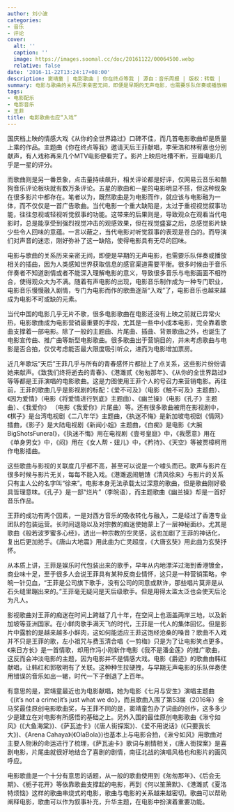 ```yaml
---
author: 刘小波
categories:
- 音乐
- 评论
cover:
  alt: ''
  caption: ''
  image: https://images.soomal.cc/doc/20161122/00064500.webp
  relative: false
date: '2016-11-22T13:24:17+08:00'
description: 窦靖童 | 电影歌曲 | 你在终点等我 | 源自：音乐周报 | 版权：转载 |  平均/总评分：00.00/0
summary: 电影与歌曲的关系历来亲密无间，即便是早期的无声电影，也需要乐队伴奏或播放相关的插曲，因为人类感知世界获取信息的感官渠道需要平衡。很多时候由于音乐伴奏者不知道剧情或者不能深入理解电影的意义，导致很多音乐与电影画面不相符合，使得观众大为不满……
tags:
- 电影配乐
- 电影音乐
- 王菲
title: 电影歌曲也应“入戏”
---
```


国庆档上映的情感大戏《从你的全世界路过》口碑不佳，而几首电影歌曲却是质量上乘的作品。主题曲《你在终点等我》邀请天后王菲献唱，李荣浩和林宥嘉也分别献声，有人戏称再来几个MTV电影便看完了。影片上映后吐槽不断，豆瓣电影几乎是一星的评分。

而歌曲则是另一番景象，点击量持续飙升，相关评论都是好评，仅网易云音乐和酷狗音乐评论板块就有数万条评论。五星的歌曲和一星的电影明显不搭，但这种现象在很多影片中都存在。笔者以为，既然歌曲是为电影而作，就应该与电影融为一体，而不仅仅是一首广告歌曲。当代电影一个重大缺陷是，太过于重视视觉叙事功能，往往忽视或轻视听觉叙事的功能。这带来的后果则是，导致观众在观看当代电影时，总是能享受到强烈视觉冲击的观感效果，但在视觉盛宴之后，总感觉影片缺少些令人回味的意蕴。一言以蔽之，当代电影对听觉叙事的表现是苍白的。而导演们对声音的迷恋，刚好弥补了这一缺陷，使得电影具有无尽的回味。

电影与歌曲的关系历来亲密无间，即便是早期的无声电影，也需要乐队伴奏或播放相关的插曲，因为人类感知世界获取信息的感官渠道需要平衡。很多时候由于音乐伴奏者不知道剧情或者不能深入理解电影的意义，导致很多音乐与电影画面不相符合，使得观众大为不满。随着有声电影的出现，电影音乐制作成为一种专门职业，电影音乐慢慢融入剧情，专门为电影而作的歌曲逐渐“入戏”了，电影音乐也越来越成为电影不可或缺的元素。

当代中国的电影几乎无片不歌，很多电影歌曲在电影还没有上映之前就已异常火热，电影歌曲成为电影营销最重要的手段，尤其是一些中小成本电影，完全靠着歌曲支撑着一部电影。除了一般的主题曲、片尾曲、插曲、背景歌曲之外，也诞生了电影宣传曲、推广曲等新型电影歌曲。很多歌曲出于营销目的，并未考虑歌曲与电影是否合拍，仅仅考虑能否最大限度吸引听众，进而为电影增加票房。 

近几年歌坛“天后”王菲几乎与所有的青春感怀片都扯上了点关系，这些影片纷纷请她来献声。《致我们终将逝去的青春》、《港濉贰《匆匆那年》、《从你的全世界路过》等等都是王菲演唱的电影歌曲。这是力图使用王菲个人的号召力来营销电影。再往前，王菲的歌曲几乎是影视剧的标配：《爱不可及》（电影《触不可及》主题曲）、《因为爱情》（电影《将爱情进行到底》主题曲）、《幽兰操》（电影《孔子》主题曲）、《我爱你》 （电影《我爱你》片尾曲）等。还有很多歌曲被用在影视剧中，《棋子》是台湾电视剧《二八年华》主题曲，《执迷不悔》是新加坡电视剧《情网》插曲，《影子》是大陆电视剧《新闻小姐》主题曲，《白痴》是电影《大腕BigShotsFuneral》，《执迷不悔》用在电视剧《壹号皇庭》中，《我愿意》用在《单身男女》中，《闷》用在《女人帮・妞儿》中，《矜持》、《天空》等被贾樟柯用作电影插曲。

这些歌曲与影视的关联度几乎都不高，甚至可以说是一个噱头而已。歌声与影片在很多时候与影片无关，每每不能入戏。《港濉返闹魈馇《清风徐来》与影片的关系只有主人公的名字叫“徐来”。电影本身无法承载太过深意的歌曲，但是歌曲刚好极具哲理意味。《孔子》是一部“烂片”（李皖语），而主题歌曲《幽兰操》却是一首好音乐作品。

王菲的成功有两个因素，一是对西方音乐的吸收转化与融入，二是经过了香港专业团队的包装运营。长时间退隐以及对宗教的痴迷使她蒙上了一层神秘面纱。尤其是歌曲《般若波罗蜜多心经》，透出一种宗教的空灵感，这也加剧了王菲的神话化，复出后更加抢手。《唐山大地震》用此曲为亡灵超度，《大唐玄奘》用此曲为玄奘抒怀。

从本质上讲，王菲是娱乐时代包装出来的歌手，早年从内地漂洋过海到香港镀金，商业味十足，至于很多人会说王菲具有某种反商业情怀，这只是一种营销策略，李皖一针见血，“王菲是公司旗下歌手，没有公司的同意或默许，那些唱片莫非是从石头缝里蹦出来的。”王菲毫无疑问是天后级歌手。但是用得太滥太泛也会使天后沦为凡人。

影视歌曲对王菲的痴迷在时间上跨越了几十年，在空间上也涵盖两岸三地，以及新加坡等亚洲国家。在小鲜肉歌手满天飞的时代，王菲是一代人的集体回忆。但是影片中露脸的是越来越多小鲜肉，这如何能适应王菲这饱经沧桑的嗓音？歌曲不入戏并不只是王菲的歌，左小祖咒与费玉清合唱《一剪梅》只是为了让电影笑点更多。《来日方长》是一首情歌，却用作冯小刚新作电影《我不是潘金莲》的推广歌曲，这反而会冲淡电影的主题，因为电影并不是情感大戏。电影《爵迹》的歌曲由韩红献唱，让韩红和郭敬明有了关联。这种种生拉硬拽，与早期无声电影的乐队伴奏使用错误的音乐如出一辙，时代一下子倒退了上百年。

有意思的是，窦靖童最近也为电影献唱，她为电影《七月与安生》演唱主题曲《(it’s not a crime)it’s just what we do》，而且歌曲入围了第53届（2016年）金马奖最佳原创电影歌曲奖，与王菲不同的是，窦靖童包办了词曲的创作，这多多少少是建立在对电影有所感悟的基础之上。另外入围的最佳原创电影歌曲《湫兮如风》(《大鱼海棠》)、《萨瓦迪卡》(《唐人街探案》)、《爱不用说话》(《只要我长大》)、《Arena Cahaya》(《OlaBola》)也基本上与电影合拍，《湫兮如风》用歌曲对主要人物湫的命运进行了梳理，《萨瓦迪卡》歌词与剧情相关，《唐人街探案》是喜剧电影，片尾曲就很好地结合了喜剧的剧情，南征北战的演唱风格也和影片的画风呼应。

电影歌曲是一个十分有意思的话题，从一般的歌曲使用到《匆匆那年》、《后会无期》、《栀子花开》等依靠歌曲支撑起的电影，再到《何以笙箫默》、《港濉贰《夏洛特烦恼》这样的歌曲串烧式的电影，歌曲与电影的关系越来越密切。歌曲可以帮助阐释电影，歌曲可以作为叙事补充，升华主题，在电影中扮演着重要功能。
